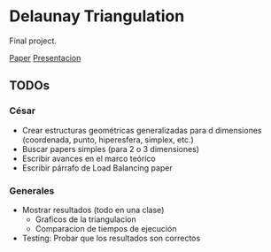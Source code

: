 # Delaunay Triangulation

Final project.

[Paper](https://www.overleaf.com/4726587858dbytpgbbdzhh) 
[Presentacion](https://www.overleaf.com/7172183719ydfsgvkdqgqy)

## TODOs

### César

- Crear estructuras geométricas generalizadas para d dimensiones (coordenada, punto, hiperesfera, simplex, etc.)
- Buscar papers simples (para 2 o 3 dimensiones)
- Escribir avances en el marco teórico
- Escribir párrafo de Load Balancing paper

### Generales

- Mostrar resultados (todo en una clase)
  - Graficos de la triangulacion
  - Comparacion de tiempos de ejecución
- Testing: Probar que los resultados son correctos
